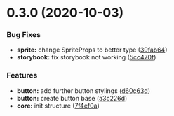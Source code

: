 # 0.3.0 (2020-10-03)


### Bug Fixes

* **sprite:** change SpriteProps to better type ([39fab64](https://github.com/EmmaRamirez/porygon/commit/39fab64b05611f46599f303a378f03957726557a))
* **storybook:** fix storybook not working ([5cc470f](https://github.com/EmmaRamirez/porygon/commit/5cc470f94bdc05804c4cc5ec2635adff682f810d))


### Features

* **button:** add further button stylings ([d60c63d](https://github.com/EmmaRamirez/porygon/commit/d60c63d57d69fe5348b0d709927fdd6f9829b446))
* **button:** create button base ([a3c226d](https://github.com/EmmaRamirez/porygon/commit/a3c226ddb513ef86b6ca41933948b58cad0714cb))
* **core:** init structure ([7f4ef0a](https://github.com/EmmaRamirez/porygon/commit/7f4ef0a8593636401f045e1758c76123e36c5500))



